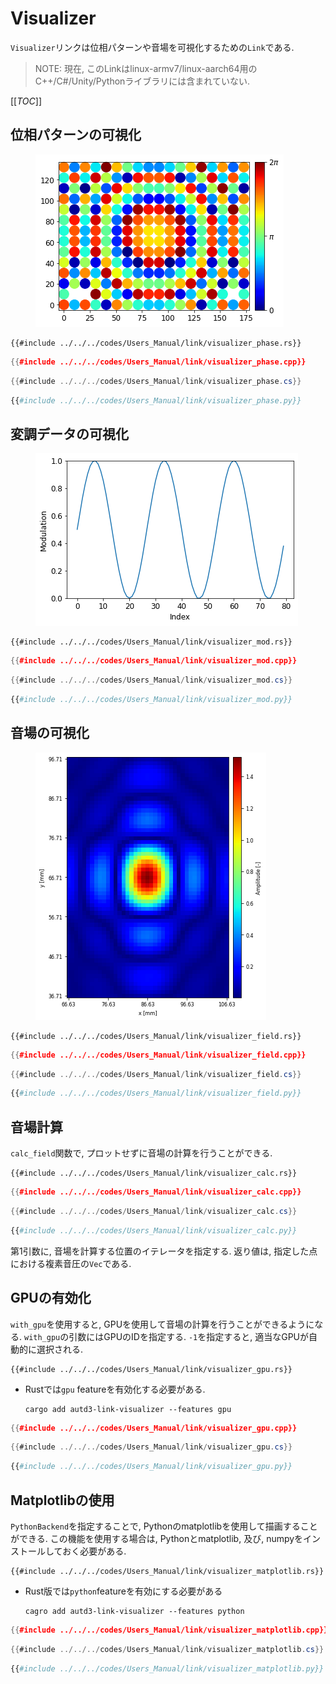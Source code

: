 # Visualizer

`Visualizer`リンクは位相パターンや音場を可視化するための`Link`である.

> NOTE:
> 現在, このLinkはlinux-armv7/linux-aarch64用のC++/C#/Unity/Pythonライブラリには含まれていない. 

[[_TOC_]]

## 位相パターンの可視化

<figure>
  <img src="../../fig/Users_Manual/phase.png"/>
</figure>

```rust,edition2021,ignore
{{#include ../../../codes/Users_Manual/link/visualizer_phase.rs}}
```

```cpp
{{#include ../../../codes/Users_Manual/link/visualizer_phase.cpp}}
```

```cs
{{#include ../../../codes/Users_Manual/link/visualizer_phase.cs}}
```

```python
{{#include ../../../codes/Users_Manual/link/visualizer_phase.py}}
```

## 変調データの可視化

<figure>
  <img src="../../fig/Users_Manual/mod.png"/>
</figure>

```rust,edition2021
{{#include ../../../codes/Users_Manual/link/visualizer_mod.rs}}
```

```cpp
{{#include ../../../codes/Users_Manual/link/visualizer_mod.cpp}}
```

```cs
{{#include ../../../codes/Users_Manual/link/visualizer_mod.cs}}
```

```python
{{#include ../../../codes/Users_Manual/link/visualizer_mod.py}}
```


## 音場の可視化

<figure>
  <img src="../../fig/Users_Manual/xy.png"/>
</figure>

```rust,edition2021,ignore
{{#include ../../../codes/Users_Manual/link/visualizer_field.rs}}
```

```cpp
{{#include ../../../codes/Users_Manual/link/visualizer_field.cpp}}
```

```cs
{{#include ../../../codes/Users_Manual/link/visualizer_field.cs}}
```

```python
{{#include ../../../codes/Users_Manual/link/visualizer_field.py}}
```

## 音場計算

`calc_field`関数で, プロットせずに音場の計算を行うことができる.


```rust,edition2021
{{#include ../../../codes/Users_Manual/link/visualizer_calc.rs}}
```

```cpp
{{#include ../../../codes/Users_Manual/link/visualizer_calc.cpp}}
```

```cs
{{#include ../../../codes/Users_Manual/link/visualizer_calc.cs}}
```

```python
{{#include ../../../codes/Users_Manual/link/visualizer_calc.py}}
```


第1引数に, 音場を計算する位置のイテレータを指定する.
返り値は, 指定した点における複素音圧の`Vec`である.

## GPUの有効化

`with_gpu`を使用すると, GPUを使用して音場の計算を行うことができるようになる.
`with_gpu`の引数にはGPUのIDを指定する. `-1`を指定すると, 適当なGPUが自動的に選択される.

```rust,edition2021,ignore
{{#include ../../../codes/Users_Manual/link/visualizer_gpu.rs}}
```

- Rustでは`gpu` featureを有効化する必要がある.
    ```shell
    cargo add autd3-link-visualizer --features gpu
    ```

```cpp
{{#include ../../../codes/Users_Manual/link/visualizer_gpu.cpp}}
```

```cs
{{#include ../../../codes/Users_Manual/link/visualizer_gpu.cs}}
```

```python
{{#include ../../../codes/Users_Manual/link/visualizer_gpu.py}}
```

## Matplotlibの使用

`PythonBackend`を指定することで, Pythonのmatplotlibを使用して描画することができる.
この機能を使用する場合は, Pythonとmatplotlib, 及び, numpyをインストールしておく必要がある.

```rust,edition2021,ignore
{{#include ../../../codes/Users_Manual/link/visualizer_matplotlib.rs}}
```

- Rust版では`python`featureを有効にする必要がある

    ```shell
    cagro add autd3-link-visualizer --features python
    ```

```cpp
{{#include ../../../codes/Users_Manual/link/visualizer_matplotlib.cpp}}
```

```cs
{{#include ../../../codes/Users_Manual/link/visualizer_matplotlib.cs}}
```

```python
{{#include ../../../codes/Users_Manual/link/visualizer_matplotlib.py}}
```
